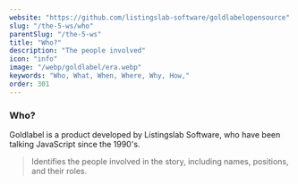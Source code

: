 ```yaml
---
website: "https://github.com/listingslab-software/goldlabelopensource"
slug: "/the-5-ws/who"
parentSlug: "/the-5-ws"
title: "Who?"
description: "The people involved"
icon: "info"
image: "/webp/goldlabel/era.webp"
keywords: "Who, What, When, Where, Why, How,"
order: 301
---
```


### Who?

Goldlabel is a product developed by Listingslab Software, who have been talking JavaScript since the 1990's. 

> Identifies the people involved in the story, including names, positions, and their roles.